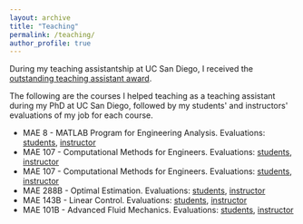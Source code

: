 ```yaml
---
layout: archive
title: "Teaching"
permalink: /teaching/
author_profile: true
---
```


During my teaching assistantship at UC San Diego, I received the [outstanding teaching assistant award](https://msramada.github.io/files/TA_evals/OutstandingTeachingAward.pdf).

The following are the courses I helped teaching as a teaching assistant during my PhD at UC San Diego, followed by my students' and instructors' evaluations of my job for each course.

* MAE 8 - MATLAB Program for Engineering Analysis. Evaluations: [students](https://msramada.github.io/files/TA_evals/8_s.pdf), [instructor]()
* MAE 107 - Computational Methods for Engineers. Evaluations: [students](https://msramada.github.io/files/TA_evals/170_s.pdf), [instructor](https://msramada.github.io/files/TA_evals/170_i.pdf)
* MAE 107 - Computational Methods for Engineers. Evaluations: [students](https://msramada.github.io/files/TA_evals/107_s.pdf), [instructor](https://msramada.github.io/files/TA_evals/107_s.pdf)
* MAE 288B - Optimal Estimation. Evaluations: [students](https://msramada.github.io/files/TA_evals/288_s.pdf), [instructor](https://msramada.github.io/files/TA_evals/288_s.pdf)
* MAE 143B - Linear Control. Evaluations: [students](https://msramada.github.io/files/TA_evals/143B_s.pdf), [instructor](https://msramada.github.io/files/TA_evals/143B_i.pdf)
* MAE 101B - Advanced Fluid Mechanics. Evaluations: [students](https://msramada.github.io/files/TA_evals/101B_s.pdf), [instructor](https://msramada.github.io/files/TA_evals/101B_i.pdf)


